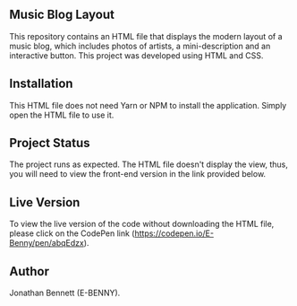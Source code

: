 ## Music Blog Layout
This repository contains an HTML file that displays the modern layout of a music blog, which includes photos of artists, a mini-description and an interactive button. This project was developed using HTML and CSS.

## Installation
This HTML file does not need Yarn or NPM to install the application. Simply open the HTML file to use it.

## Project Status
The project runs as expected. The HTML file doesn't display the view, thus, you will need to view the front-end version in the link provided below.

## Live Version
To view the live version of the code without downloading the HTML file, please click on the CodePen link (https://codepen.io/E-Benny/pen/abqEdzx).

## Author
Jonathan Bennett (E-BENNY).